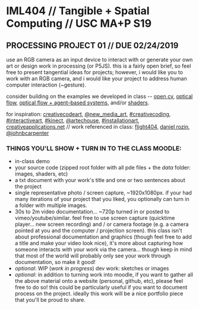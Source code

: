 # IML404 // Tangible + Spatial Computing // USC MA+P S19   

## PROCESSING PROJECT 01 // DUE 02/24/2019
use an RGB camera as an input device to interact with or generate your own art or design work in processing (or P5JS). this is a fairly open brief, so feel free to present tangential ideas for projects; however, i would like you to work with an RGB camera, and i would like your project to address human computer interaction (~gesture).
     
consider building on the examples we developed in class -- [open cv](https://github.com/johnbcarpenter/USC_IML404/blob/master/notes_md/computer-vision-webcam-opencv.md), [optical flow](https://github.com/johnbcarpenter/USC_IML404/blob/master/notes_md/computer-vision-opticalflow.md), [optical flow + agent–based systems](https://github.com/johnbcarpenter/USC_IML404/blob/master/notes_md/computer-vision-opticalflow-NOC.md), and/or [shaders](https://github.com/johnbcarpenter/USC_IML404/blob/master/notes_md/shaders.md).

for inspiration: [creativecodeart](https://www.instagram.com/creativecodeart/), [@new_media_art](https://www.instagram.com/new_media_art/), [#creativecoding](https://www.instagram.com/explore/tags/creativecoding/), [#interactiveart](https://www.instagram.com/explore/tags/interactiveart/), [#kinect](https://www.instagram.com/explore/tags/kinect/), [@artechouse](https://www.instagram.com/artechouse/), [#installationart](https://www.instagram.com/explore/tags/installationart/), [creativeapplications.net](https://www.creativeapplications.net) // work referenced in class: [flight404](https://vimeo.com/flight404), [daniel rozin](http://www.smoothware.com/danny/), [@johnbcarpenter](https://www.instagram.com/johnbcarpenter/)

### THINGS YOU'LL SHOW + TURN IN TO THE CLASS MOODLE:
- in-class demo
- your source code (zipped root folder with all pde files + the _data_ folder: images, shaders, etc)
- a txt document with your work's title and one or two sentences about the project 
- single representative photo / screen capture, ~1920x1080px. if your had many iterations of your project that you liked, you optionally can turn in a folder with multiple images.
- 30s to 2m video documentation... ~720p turned in or posted to vimeo/youtube/similar. feel free to use screen capture (quicktime player... new screen recording) and / or camera footage (e.g. a camera pointed at you and the computer / projection screen). this class isn't about professional documentation and graphics (though feel free to add a title and make your video look nice), it's more about capturing how someone interacts with your work via the camera... though keep in mind that most of the world will probably only see your work through documentation, so make it good! 
- _optional_: WIP (_work in progress_) dev work: sketches or images
- _optional_: in addition to turning work into moodle, if you want to gather all the above material onto a website (personal, github, etc), please feel free to do so! this could be particularly useful if you want to document process on the project. ideally this work will be a nice portfolio piece that you'll be proud to share.
